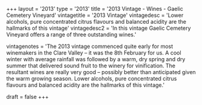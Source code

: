+++
layout = '2013'
type = '2013'
title = '2013 Vintage - Wines - Gaelic Cemetery Vineyard'
vintagetitle = '2013 Vintage'
vintagedesc = 'Lower alcohols, pure concentrated citrus flavours and balanced acidity are the hallmarks of this vintage'
vintagedesc2 = 'In this vintage Gaelic Cemetery Vineyard offers a range of three outstanding wines.'


vintagenotes = 'The 2013 vintage commenced quite early for most winemakers in the Clare Valley – it was the 8th February for us. A cool winter with average rainfall was followed by a warm, dry spring and dry summer that delivered sound fruit to the winery for vinification. The resultant wines are really very good – possibly better than anticipated given the warm growing season. Lower alcohols, pure concentrated citrus flavours and balanced acidity are the hallmarks of this vintage.'

draft = false
+++